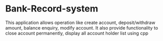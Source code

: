 # Bank-Record-system
This application allows operation like create account, deposit/withdraw amount, balance
enquiry, modify account. It also provide functionality to close account permanently, display all
account holder list using cpp
